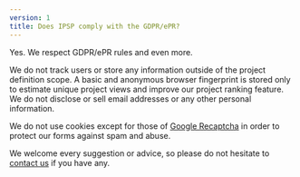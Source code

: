 ```yaml
---
version: 1
title: Does IPSP comply with the GDPR/ePR?
---
```


Yes. We respect GDPR/ePR rules and even more.

We do not track users or store any information outside of the project definition scope. A basic and anonymous browser fingerprint is stored only to estimate unique project views and improve our project ranking feature. We do not disclose or sell email addresses or any other personal information.

We do not use cookies except for those of [Google Recaptcha](https://en.wikipedia.org/wiki/ReCAPTCHA) in order to protect our forms against spam and abuse.

We welcome every suggestion or advice, so please do not hesitate to <a style="text-decoration: underline;">contact us</a> if you have any.
